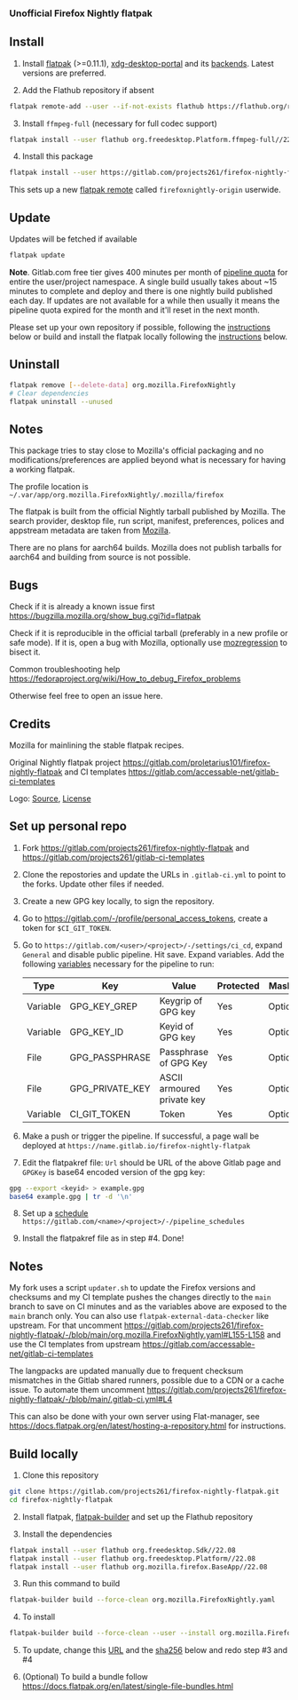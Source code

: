 ### Unofficial Firefox Nightly flatpak

## Install

1. Install [flatpak](https://flatpak.org/setup/) (>=0.11.1), [xdg-desktop-portal](https://github.com/flatpak/xdg-desktop-portal) and its [backends](https://github.com/flatpak/xdg-desktop-portal#using-portals). Latest versions are preferred.

2. Add the Flathub repository if absent

```bash
flatpak remote-add --user --if-not-exists flathub https://flathub.org/repo/flathub.flatpakrepo
```

3. Install `ffmpeg-full` (necessary for full codec support)

```bash
flatpak install --user flathub org.freedesktop.Platform.ffmpeg-full//22.08
```

4. Install this package

```bash
flatpak install --user https://gitlab.com/projects261/firefox-nightly-flatpak/-/raw/main/firefox-nightly.flatpakref
```

This sets up a new [flatpak remote](https://man7.org/linux/man-pages/man5/flatpak-remote.5.html) called `firefoxnightly-origin` userwide.

## Update

Updates will be fetched if available

```bash
flatpak update
```

**Note**. Gitlab.com free tier gives 400 minutes per month of [pipeline quota](https://about.gitlab.com/blog/2020/09/01/ci-minutes-update-free-users/#changes-to-the-gitlabcom-free-tier) for entire the user/project namespace.
A single build usually takes about ~15 minutes to complete and deploy and there is one nightly build published each day.
If updates are not available for a while then usually it means the pipeline quota expired for the month and it'll reset in
the next month.

Please set up your own repository if possible, following the [instructions](https://gitlab.com/projects261/firefox-nightly-flatpak#set-up-personal-repo) below or build and install
the flatpak locally following the [instructions](https://gitlab.com/projects261/firefox-nightly-flatpak#build-locally) below.

## Uninstall

```bash
flatpak remove [--delete-data] org.mozilla.FirefoxNightly
# Clear dependencies
flatpak uninstall --unused
```

## Notes

This package tries to stay close to Mozilla's official packaging and no modifications/preferences are applied beyond what is necessary for having a working flatpak.

The profile location is `~/.var/app/org.mozilla.FirefoxNightly/.mozilla/firefox`

The flatpak is built from the official Nightly tarball published by Mozilla. The search provider, desktop file, run script, manifest, preferences, polices and appstream metadata are taken from [Mozilla](https://hg.mozilla.org/mozilla-central/file/tip/taskcluster/docker/firefox-flatpak).

There are no plans for aarch64 builds. Mozilla does not publish tarballs for aarch64 and building from source is not possible.

## Bugs

Check if it is already a known issue first https://bugzilla.mozilla.org/show_bug.cgi?id=flatpak

Check if it is reproducible in the official tarball (preferably in a new profile or safe mode). If it is, open a bug with Mozilla, optionally use [mozregression](https://mozilla.github.io/mozregression/quickstart.html) to bisect it.

Common troubleshooting help https://fedoraproject.org/wiki/How_to_debug_Firefox_problems

Otherwise feel free to open an issue here.

## Credits

Mozilla for mainlining the stable flatpak recipes.

Original Nightly flatpak project https://gitlab.com/proletarius101/firefox-nightly-flatpak and CI templates https://gitlab.com/accessable-net/gitlab-ci-templates

Logo: [Source](https://www.creativetail.com/40-free-flat-animal-icons/), [License](https://www.creativetail.com/licensing/)

## Set up personal repo

1. Fork https://gitlab.com/projects261/firefox-nightly-flatpak and https://gitlab.com/projects261/gitlab-ci-templates

2. Clone the repostories and update the URLs in `.gitlab-ci.yml` to point to the forks. Update other files if needed.

3. Create a new GPG key locally, to sign the repository.

4. Go to https://gitlab.com/-/profile/personal_access_tokens, create a token for `$CI_GIT_TOKEN`.

5. Go to `https://gitlab.com/<user>/<project>/-/settings/ci_cd`, expand `General` and disable public pipeline. Hit save. Expand variables. Add the following [variables](https://docs.gitlab.com/ee/ci/variables/#add-a-cicd-variable-to-a-project) necessary for the pipeline to run:

   | Type     | Key            | Value                 | Protected | Masked   |
   |----------|----------------|-----------------------|-----------|----------|
   | Variable | GPG_KEY_GREP   | Keygrip of GPG key    | Yes       | Optional |
   | Variable | GPG_KEY_ID     | Keyid of GPG key      | Yes       | Optional |
   | File     | GPG_PASSPHRASE | Passphrase of GPG Key | Yes       | Optional |
   | File     | GPG_PRIVATE_KEY| ASCII armoured private key | Yes  | Optional |
   | Variable | CI_GIT_TOKEN   | Token                 | Yes       | Optional |

6. Make a push or trigger the pipeline. If successful, a page wall be deployed at `https://name.gitlab.io/firefox-nightly-flatpak`

7. Edit the flatpakref file: `Url` should be URL of the above Gitlab page and `GPGKey` is base64 encoded version of the gpg key:

```bash
gpg --export <keyid> > example.gpg
base64 example.gpg | tr -d '\n'
```

8. Set up a [schedule](https://docs.gitlab.com/ee/ci/pipelines/schedules.html) `https://gitlab.com/<name>/<project>/-/pipeline_schedules`

9. Install the flatpakref file as in step #4. Done!

## Notes

My fork uses a script `updater.sh` to update the Firefox versions and checksums and my CI template pushes the changes directly to the `main` branch to save on CI minutes and as the variables above are exposed to the `main` branch only. You can also use `flatpak-external-data-checker` like upstream. For that uncomment https://gitlab.com/projects261/firefox-nightly-flatpak/-/blob/main/org.mozilla.FirefoxNightly.yaml#L155-L158 and use the CI templates from upstream https://gitlab.com/accessable-net/gitlab-ci-templates

The langpacks are updated manually due to frequent checksum mismatches in the Gitlab shared runners, possible due to a CDN or a cache issue. To automate them uncomment https://gitlab.com/projects261/firefox-nightly-flatpak/-/blob/main/.gitlab-ci.yml#L4


This can also be done with your own server using Flat-manager, see https://docs.flatpak.org/en/latest/hosting-a-repository.html for instructions.

## Build locally

1. Clone this repository


```bash
git clone https://gitlab.com/projects261/firefox-nightly-flatpak.git
cd firefox-nightly-flatpak
```

2. Install flatpak, [flatpak-builder](https://docs.flatpak.org/en/latest/flatpak-builder.html) and set up the Flathub repository

3. Install the dependencies

```bash
flatpak install --user flathub org.freedesktop.Sdk//22.08
flatpak install --user flathub org.freedesktop.Platform//22.08
flatpak install --user flathub org.mozilla.firefox.BaseApp//22.08
```
3. Run this command to build

```bash
flatpak-builder build --force-clean org.mozilla.FirefoxNightly.yaml
```

4. To install

```bash
flatpak-builder build --force-clean --user --install org.mozilla.FirefoxNightly.yaml
```

5. To update, change this [URL](https://gitlab.com/projects261/firefox-nightly-flatpak/-/blob/main/org.mozilla.FirefoxNightly.yaml#L153) and the [sha256](https://gitlab.com/projects261/firefox-nightly-flatpak/-/blob/main/org.mozilla.FirefoxNightly.yaml#L154) below and redo step #3 and #4

6. (Optional) To build a bundle follow https://docs.flatpak.org/en/latest/single-file-bundles.html
